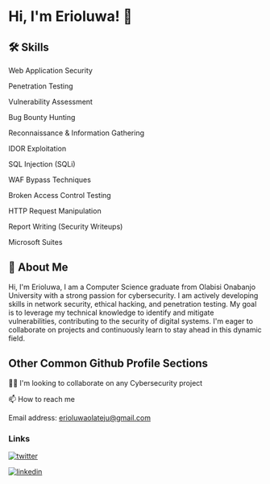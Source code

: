 
# Hi, I'm Erioluwa! 👋


## 🛠 Skills
Web Application Security

Penetration Testing

Vulnerability Assessment

Bug Bounty Hunting

Reconnaissance & Information Gathering

IDOR Exploitation

SQL Injection (SQLi)

WAF Bypass Techniques

Broken Access Control Testing

HTTP Request Manipulation

Report Writing (Security Writeups)

Microsoft Suites

## 🚀 About Me
Hi, I'm Erioluwa, I am a Computer Science graduate from Olabisi Onabanjo University with a strong passion for cybersecurity. I am actively developing skills in network security, ethical hacking, and penetration testing. My goal is to leverage my technical knowledge to identify and mitigate vulnerabilities, contributing to the security of digital systems. I'm eager to collaborate on projects and continuously learn to stay ahead in this dynamic field.




## Other Common Github Profile Sections

👯‍♀️ I'm looking to collaborate on any Cybersecurity project

📫 How to reach me 

Email address: erioluwaolateju@gmail.com


### Links
[![twitter](https://img.shields.io/badge/twitter-1DA1F2?style=for-the-badge&logo=twitter&logoColor=white)](https://twitter.com/@ErioluwaOlateju)

[![linkedin](https://img.shields.io/badge/linkedin-1DA1F2?style=for-the-badge&logo=linkedin&logoColor=white)](https://www.linkedin.com/in/erioluwa-olateju-1b8b95298?utm_source=share&utm_campaign=share_via&utm_content=profile&utm_medium=android_app)

